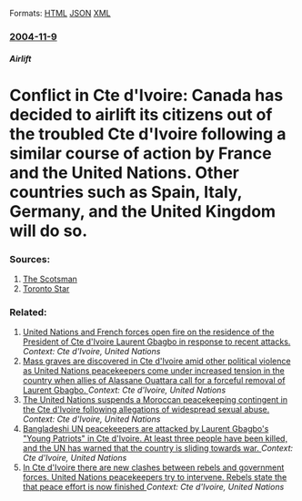 
Formats: [HTML](/news/2004/11/9/conflict-in-cote-d-ivoire-canada-has-decided-to-airlift-its-citizens-out-of-the-troubled-cote-d-ivoire-following-a-similar-course-of-actio.html)  [JSON](/news/2004/11/9/conflict-in-cote-d-ivoire-canada-has-decided-to-airlift-its-citizens-out-of-the-troubled-cote-d-ivoire-following-a-similar-course-of-actio.json)  [XML](/news/2004/11/9/conflict-in-cote-d-ivoire-canada-has-decided-to-airlift-its-citizens-out-of-the-troubled-cote-d-ivoire-following-a-similar-course-of-actio.xml)  

### [2004-11-9](/news/2004/11/9/index.md)

##### Airlift
#  Conflict in Cte d'Ivoire: Canada has decided to airlift its citizens out of the troubled Cte d'Ivoire following a similar course of action by France and the United Nations. Other countries such as Spain, Italy, Germany, and the United Kingdom will do so. 




### Sources:

1. [The Scotsman](http://news.scotsman.com/latest.cfm?id=3739674)
2. [Toronto Star](https://www.thestar.com/NASApp/cs/ContentServer?pagename=thestar/Layout/Article_Type1&c=Article&cid=1100041812966&call_pageid=968332188854&col=968350060724)

### Related:

1. [United Nations and French forces open fire on the residence of the President of Cte d'Ivoire Laurent Gbagbo in response to recent attacks. ](/news/2011/04/10/united-nations-and-french-forces-open-fire-on-the-residence-of-the-president-of-cote-d-ivoire-laurent-gbagbo-in-response-to-recent-attacks.md) _Context: Cte d'Ivoire, United Nations_
2. [Mass graves are discovered in Cte d'Ivoire amid other political violence as United Nations peacekeepers come under increased tension in the country when allies of Alassane Ouattara call for a forceful removal of Laurent Gbagbo. ](/news/2011/01/1/mass-graves-are-discovered-in-cote-d-ivoire-amid-other-political-violence-as-united-nations-peacekeepers-come-under-increased-tension-in-the.md) _Context: Cte d'Ivoire, United Nations_
3. [ The United Nations suspends a Moroccan peacekeeping contingent in the Cte d'Ivoire following allegations of widespread sexual abuse. ](/news/2007/07/21/the-united-nations-suspends-a-moroccan-peacekeeping-contingent-in-the-cote-d-ivoire-following-allegations-of-widespread-sexual-abuse.md) _Context: Cte d'Ivoire, United Nations_
4. [ Bangladeshi UN peacekeepers are attacked by Laurent Gbagbo's "Young Patriots" in Cte d'Ivoire. At least three people have been killed, and the UN has warned that the country is sliding towards war. ](/news/2006/01/18/bangladeshi-un-peacekeepers-are-attacked-by-laurent-gbagbo-s-young-patriots-in-cote-d-ivoire-at-least-three-people-have-been-killed-and.md) _Context: Cte d'Ivoire, United Nations_
5. [ In Cte d'Ivoire there are new clashes between rebels and government forces. United Nations peacekeepers try to intervene. Rebels state the that peace effort is now finished ](/news/2005/02/28/in-cote-d-ivoire-there-are-new-clashes-between-rebels-and-government-forces-united-nations-peacekeepers-try-to-intervene-rebels-state-the.md) _Context: Cte d'Ivoire, United Nations_
